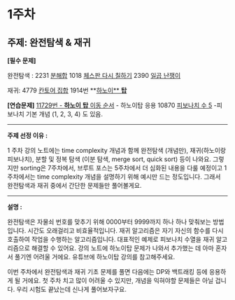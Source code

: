 # 1주차
## 주제: 완전탐색 & 재귀

**[필수 문제]**

완전탐색 :
2231 [분해합](https://www.acmicpc.net/problem/2231)
1018 [체스판 다시 칠하기](https://www.acmicpc.net/problem/1018)
2390 [일곱 난쟁이](https://www.acmicpc.net/problem/2309)

재귀:
4779 [칸토어 집합](https://www.acmicpc.net/problem/4779)
1914번 **[하노이** **탑**](https://www.acmicpc.net/problem/1914)

**[연습문제]**
[11729번 - **하노이** **탑** 이동 순서](https://www.acmicpc.net/problem/11729) - 하노이탑 응용
10870 [피보나치 수 5](https://www.acmicpc.net/problem/10870) -피보나치 기본 개념 (1, 2, 3, 4) 도 있음.

---

**주제 선정 이유 :**

1 주차 강의 노트에는 time complexity 개념과 함께 완전탐색 (개념만), 재귀(하노이랑 피보나치), 분할 및 정복 탐색 (이분 탐색, merge sort, quick sort) 등이 나와요. 그렇지만 sorting은 7주차에서, 브루트 포스는 5주차에서 더 심화된 내용을 다룰 예정이고 1주차에서는 time complexity 개념을 설명하기 위해 예시만 드는 정도입니다. 그래서 완전탐색과 재귀 중에서 간단한 문제들만 풀어볼게요.

---

**설명 :**

완전탐색은 자물쇠 번호를 맞추기 위해 0000부터 9999까지 하나 하나 맞춰보는 방법입니다. 시간도 오래걸리고 비효율적입니다. 재귀 알고리즘은 자기 자신의 함수를 다시 호출하여 작업을 수행하는 알고리즘입니다. 대표적인 예제로 피보나치 수열을 재귀 알고리즘으로 해결할 수 있어요. 강의 노트에 하노이탑 문제가 나와서 추가했는 데 아마 혼자서 풀기엔 어려울 거에요. 유튜브에 하노이탑 강의를 참고해주세요. 

이번 주차에서 완전탐색과 재귀 기초 문제를 풀면 다음에는 DP와 백트래킹 등에 응용하게 될 거에요. 첫 주차 치고 많이 어려울 수 있지만, 개념을 익혀야할 문제들은 아닐 겁니다. 우리 시험도 끝났는데 신나게 풀어보자구요.
